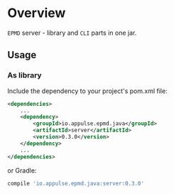 # Overview

`EPMD` server - library and `CLI` parts in one jar.

## Usage

### As library

Include the dependency to your project's pom.xml file:

```xml
<dependencies>
    ...
    <dependency>
        <groupId>io.appulse.epmd.java</groupId>
        <artifactId>server</artifactId>
        <version>0.3.0</version>
    </dependency>
    ...
</dependencies>
```

or Gradle:

```groovy
compile 'io.appulse.epmd.java:server:0.3.0'
```
